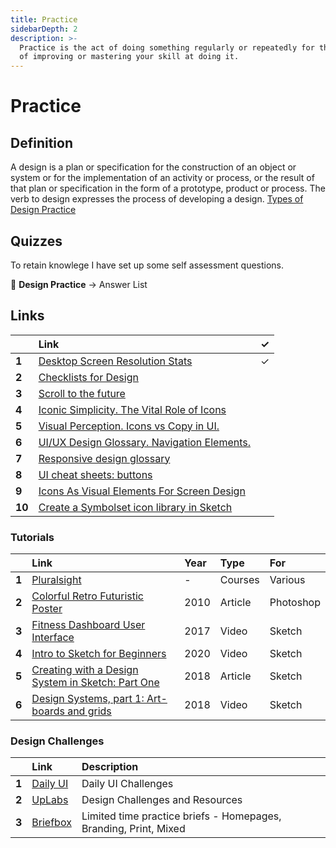 ```yaml
---
title: Practice
sidebarDepth: 2
description: >-
  Practice is the act of doing something regularly or repeatedly for the purpose
  of improving or mastering your skill at doing it.
---
```


# Practice

## Definition

A design is a plan or specification for the construction of an object or system or for the implementation of an activity or process, or the result of that plan or specification in the form of a prototype, product or process. The verb to design expresses the process of developing a design. [Types of Design Practice](https://www.aiga.org/aiga/content/tools-and-resources/student-resources/types-of-design-practice/)

## Quizzes

To retain knowlege I have set up some self assessment questions.

📝 **Design Practice** → Answer List

## Links

|  | Link | ✓ |
| :--- | :--- | ---: |
| **1** | [Desktop Screen Resolution Stats](https://gs.statcounter.com/screen-resolution-stats/desktop/worldwide) | ✓ |
| **2** | [Checklists for Design](https://www.checklist.design/) |  |
| **3** | [Scroll to the future](https://evilmartians.com/chronicles/scroll-to-the-future-modern-javascript-css-scrolling-implementations) |  |
| **4** | [Iconic Simplicity. The Vital Role of Icons](https://blog.tubikstudio.com/iconic-simplicity-the-vital-role-of-icons/) |  |
| **5** | [Visual Perception. Icons vs Copy in UI.](https://uxplanet.org/visual-perception-icons-vs-copy-in-ui-cd8e1a2f8af0) |  |
| **6** | [UI/UX Design Glossary. Navigation Elements.](https://uxplanet.org/ui-ux-design-glossary-navigation-elements-b552130711c8) |  |
| **7** | [Responsive design glossary](https://polypane.app/responsive-design-glossary/?ref=heydesigner) |  |
| **8** | [UI cheat sheets: buttons](https://uxdesign.cc/ui-cheat-sheets-buttons-7329ed9d6112) |  |
| **9** | [Icons As Visual Elements For Screen Design](https://www.smashingmagazine.com/2018/02/user-interfaces-icons-visual-elements-screen-design/) |  |
| **10** | [Create a Symbolset icon library in Sketch](https://medium.com/sketch-app-sources/create-a-symbolset-icon-library-in-sketch-9968a3059602) |  |

### Tutorials

|  | Link | Year | Type | For |
| :--- | :--- | :--- | :--- | :--- |
| **1** | [Pluralsight](https://www.pluralsight.com/) | - | Courses | Various |
| **2** | [Colorful Retro Futuristic Poster](https://blog.spoongraphics.co.uk/tutorials/design-a-colorful-retro-futuristic-poster-in-photoshop) | 2010 | Article | Photoshop |
| **3** | [Fitness Dashboard User Interface](https://www.youtube.com/watch?v=8aB68LJI470&list=PLgwNtYvZGv9Q_rH5RVWYE20dcp4_MLhX_) | 2017 | Video | Sketch |
| **4** | [Intro to Sketch for Beginners](https://www.youtube.com/watch?v=ilcwjXTqyNM&feature=emb_logo) | 2020 | Video | Sketch |
| **5** | [Creating with a Design System in Sketch: Part One](https://medium.com/sketch-app-sources/creating-with-a-design-system-in-sketch-part-one-tutorial-5116e36213f9) | 2018 | Article | Sketch |
| **6** | [Design Systems, part 1: Art-boards and grids](https://www.youtube.com/watch?list=PLuGpMawKEhfaicYZHb4VME-IoLtg8gtew&v=o6OgIkEjaJI&feature=emb_title) | 2018 | Video | Sketch |

### Design Challenges

|  | Link | Description |
| :--- | :--- | :--- |
| **1** | [Daily UI](https://www.dailyui.co/) | Daily UI Challenges |
| **2** | [UpLabs](https://www.uplabs.com/) | Design Challenges and Resources |
| **3** | [Briefbox](https://www.briefbox.me/) | Limited time practice briefs - Homepages, Branding, Print, Mixed |

